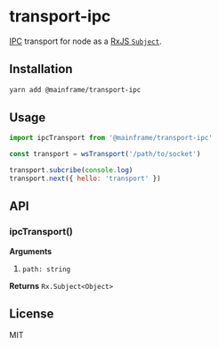 # transport-ipc

[IPC](https://nodejs.org/dist/latest-v9.x/docs/api/net.html#net_ipc_support) transport for node as a [RxJS `Subject`](http://reactivex.io/rxjs/class/es6/Subject.js~Subject.html).

## Installation

```sh
yarn add @mainframe/transport-ipc
```

## Usage

```js
import ipcTransport from '@mainframe/transport-ipc'

const transport = wsTransport('/path/to/socket')

transport.subcribe(console.log)
transport.next({ hello: 'transport' })
```

## API

### ipcTransport()

**Arguments**

1.  `path: string`

**Returns** `Rx.Subject<Object>`

## License

MIT
